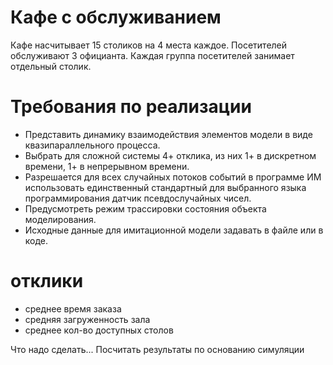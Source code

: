 # Кафе с обслуживанием

Кафе насчитывает 15 столиков на 4 места каждое. Посетителей обслуживают 3 официанта. Каждая группа посетителей занимает
отдельный столик.

# Требования по реализации

- Представить динамику взаимодействия элементов модели в виде квазипараллельного процесса.
- Выбрать для сложной системы 4+ отклика, из них 1+ в дискретном времени, 1+ в непрерывном времени.
- Разрешается для всех случайных потоков событий в программе ИМ использовать единственный стандартный для выбранного
  языка программирования датчик псевдослучайных чисел.
- Предусмотреть режим трассировки состояния объекта моделирования.
- Исходные данные для имитационной модели задавать в файле или в коде.

# отклики

- среднее время заказа
- средняя загруженность зала
- среднее кол-во доступных столов


Что надо сделать... Посчитать результаты по основанию симуляции
